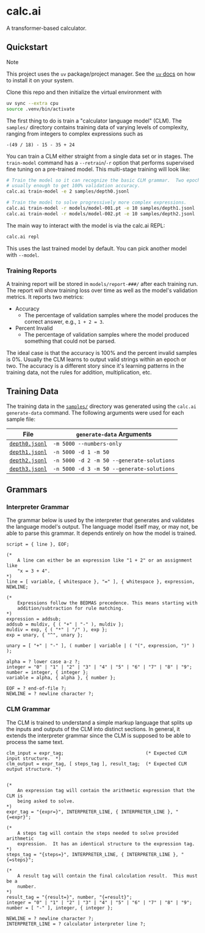 # calc.ai

A transformer-based calculator.

## Quickstart

> [!NOTE]
> This project uses the `uv` package/project manager.  See the
> [`uv` docs](https://docs.astral.sh/uv/) on how to install it on your system.

Clone this repo and then initialize the virtual environment with

```bash
uv sync --extra cpu
source .venv/bin/activate
```

The first thing to do is train a "calculator language model" (CLM).  The
`samples/` directory contains training data of varying levels of complexity,
ranging from integers to complex expressions such as

```
-(49 / 18) - 15 - 35 + 24
```

You can train a CLM either straight from a single data set or in stages.  The
`train-model` command has a `--retrain`/`-r` option that performs supervised
fine tuning on a pre-trained model.  This multi-stage training will look like:

```bash
# Train the model so it can recognize the basic CLM grammar.  Two epochs are
# usually enough to get 100% validation accuracy.
calc.ai train-model -e 2 samples/depth0.jsonl

# Train the model to solve progressively more complex expressions.
calc.ai train-model -r models/model-001.pt -e 10 samples/depth1.jsonl
calc.ai train-model -r models/model-002.pt -e 10 samples/depth2.jsonl
```

The main way to interact with the model is via the calc.ai REPL:

```bash
calc.ai repl
```

This uses the last trained model by default.  You can pick another model with
`--model`.

### Training Reports

A training report will be stored in `models/report-###/` after each training
run.  The report will show training loss over time as well as the model's
validation metrics.  It reports two metrics:

* Accuracy
  * The percentage of validation samples where the model produces the correct
    answer, e.g., `1 + 2 = 3`.
* Percent Invalid
  * The percentage of validation samples where the model produced something that
    could not be parsed.

The ideal case is that the accuracy is 100% and the percent invalid samples is
0%.  Usually the CLM learns to output valid strings within an epoch or two.  The
accuracy is a different story since it's learning patterns in the training data,
not the rules for addition, multiplication, etc.

## Training Data

The training data in the [`samples/`](samples/) directory was generated using
the `calc.ai generate-data` command.  The following arguments were used for each
sample file:

| File | `generate-data` Arguments |
|------|-----------|
|[`depth0.jsonl`](samples/depth0.jsonl)|`-m 5000 --numbers-only`|
|[`depth1.jsonl`](samples/depth1.jsonl)|`-n 5000 -d 1 -m 50`|
|[`depth2.jsonl`](samples/depth2.jsonl)|`-n 5000 -d 2 -m 50 --generate-solutions`|
|[`depth3.jsonl`](samples/depth3.jsonl)|`-n 5000 -d 3 -m 50 --generate-solutions`|

## Grammars

### Interpreter Grammar

The grammar below is used by the interpreter that generates and validates the
language model's output.  The language model itself may, or may not, be able to
parse this grammar.  It depends entirely on how the model is trained.

```ebnf
script = { line }, EOF;

(*
    A line can either be an expression like "1 + 2" or an assignment like
    "x = 3 + 4".
*)
line = [ variable, { whitespace }, "=" ], { whitespace }, expression, NEWLINE;

(*
    Expressions follow the BEDMAS precedence. This means starting with
    addition/subtraction for rule matching.
*)
expression = addsub;
addsub = muldiv, { ( "+" | "-" ), muldiv };
muldiv = exp, { ( "*" | "/" ), exp };
exp = unary, { "^", unary };

unary = [ "+" | "-" ], ( number | variable | ( "(", expression, ")" ) );

alpha = ? lower case a-z ?;
integer = "0" | "1" | "2" | "3" | "4" | "5" | "6" | "7" | "8" | "9";
number = integer, { integer };
variable = alpha, { alpha }, { number };

EOF = ? end-of-file ?;
NEWLINE = ? newline character ?;
```

### CLM Grammar

The CLM is trained to understand a simple markup language that splits up the
inputs and outputs of the CLM into distinct sections.  In general, it extends
the interpreter grammar since the CLM is supposed to be able to process the same
text.

```ebnf
clm_input = expr_tag;                              (* Expected CLM input structure.  *)
clm_output = expr_tag, [ steps_tag ], result_tag;  (* Expected CLM output structure. *)


(*
    An expression tag will contain the arithmetic expression that the CLM is
    being asked to solve.
*)
expr_tag = "{expr=}", INTERPRETER_LINE, { INTERPRETER_LINE }, "{=expr}";

(*
    A steps tag will contain the steps needed to solve provided arithmetic
    expression.  It has an identical structure to the expression tag.
*)
steps_tag = "{steps=}", INTERPRETER_LINE, { INTERPRETER_LINE }, "{=steps}";

(*
    A result tag will contain the final calculation result.  This must be a
    number.
*)
result_tag = "{result=}", number, "{=result}";
integer = "0" | "1" | "2" | "3" | "4" | "5" | "6" | "7" | "8" | "9";
number = [ "-" ], integer, { integer };

NEWLINE = ? newline character ?;
INTERPRETER_LINE = ? calculator interpreter line ?;
```
